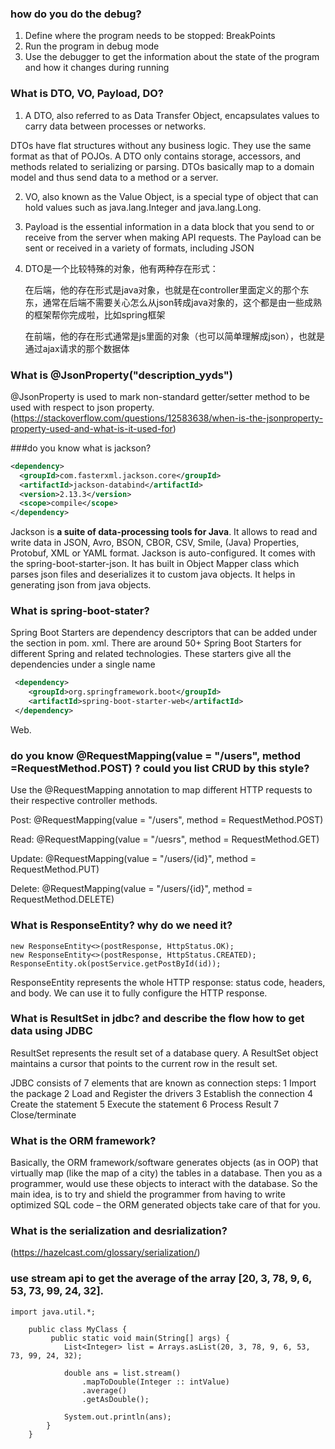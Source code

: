 ### how do you do the debug?
1. Define where the program needs to be stopped: BreakPoints
2. Run the program in debug mode
3. Use the debugger to get the information about the state of the program and how it changes during running

### What is DTO, VO, Payload, DO?
1. A DTO, also referred to as Data Transfer Object, encapsulates values to carry data between processes or networks.

DTOs have flat structures without any business logic. They use the same format as that of POJOs. 
A DTO only contains storage, accessors, and methods related to serializing or parsing.
DTOs basically map to a domain model and thus send data to a method or a server.

2. VO, also known as the Value Object, is a special type of object that can hold values such as java.lang.Integer and java.lang.Long.
3. Payload is the essential information in a data block that you send to or receive from the server when making API requests. The Payload can be sent or received in a variety of formats, including JSON
4. DTO是一个比较特殊的对象，他有两种存在形式：

   在后端，他的存在形式是java对象，也就是在controller里面定义的那个东东，通常在后端不需要关心怎么从json转成java对象的，这个都是由一些成熟的框架帮你完成啦，比如spring框架

   在前端，他的存在形式通常是js里面的对象（也可以简单理解成json），也就是通过ajax请求的那个数据体

### What is @JsonProperty("description_yyds")
@JsonProperty is used to mark non-standard getter/setter method to be used with respect to json property.
(https://stackoverflow.com/questions/12583638/when-is-the-jsonproperty-property-used-and-what-is-it-used-for)

###do you know what is jackson?

```xml
<dependency>
  <groupId>com.fasterxml.jackson.core</groupId>
  <artifactId>jackson-databind</artifactId>
  <version>2.13.3</version>
  <scope>compile</scope>
</dependency>
```

Jackson is **a suite of data-processing tools for Java**. It allows to read and write data in JSON, Avro, BSON, CBOR, CSV, Smile, (Java) Properties, Protobuf, XML or YAML format. Jackson is auto-configured. It comes with the spring-boot-starter-json.  It has built in Object Mapper class which parses json files and deserializes it to custom java objects. It helps in generating json from java objects.

### What is spring-boot-stater?
Spring Boot Starters are dependency descriptors that can be added under the <dependencies> section in pom. xml. There are around 50+ Spring Boot Starters for different Spring and related technologies. These starters give all the dependencies under a single name

  ```xml
   <dependency>
      <groupId>org.springframework.boot</groupId>
      <artifactId>spring-boot-starter-web</artifactId>
   </dependency>
   ```

Web.



### do you know @RequestMapping(value = "/users", method =RequestMethod.POST) ? could you list CRUD by this style?

Use the @RequestMapping annotation to map different HTTP requests to their respective controller methods.

Post: @RequestMapping(value = "/users", method = RequestMethod.POST)

Read: @RequestMapping(value = "/uesrs", method = RequestMethod.GET)

Update: @RequestMapping(value = "/users/{id}", method = RequestMethod.PUT)

Delete: @RequestMapping(value = "/users/{id}", method = RequestMethod.DELETE)

### What is ResponseEntity? why do we need it?
   ```
   new ResponseEntity<>(postResponse, HttpStatus.OK); 
   new ResponseEntity<>(postResponse, HttpStatus.CREATED);
   ResponseEntity.ok(postService.getPostById(id));
   ```

ResponseEntity represents the whole HTTP response: status code, headers, and body.
We can use it to fully configure the HTTP response.

### What is ResultSet in jdbc? and describe the flow how to get data using JDBC
ResultSet represents the result set of a database query. A ResultSet object maintains a cursor that points to the current row in the result set.

JDBC consists of 7 elements that are known as connection steps:
1	Import the package
2	Load and Register the drivers
3	Establish the connection
4	Create the statement
5	Execute the statement
6	Process Result
7	Close/terminate

### What is the ORM framework?
Basically, the ORM framework/software generates objects (as in OOP) that virtually map (like the map of a city) the tables in a database. Then you as a programmer, would use these objects to interact with the database. So the main idea, is to try and shield the programmer from having to write optimized SQL code – the ORM generated objects take care of that for you.

### What is the serialization and desrialization?
(https://hazelcast.com/glossary/serialization/)

### use stream api to get the average of the array [20, 3, 78, 9, 6, 53, 73, 99, 24, 32].
```
import java.util.*;

    public class MyClass {
         public static void main(String[] args) {
            List<Integer> list = Arrays.asList(20, 3, 78, 9, 6, 53, 73, 99, 24, 32);
            
            double ans = list.stream()
                .mapToDouble(Integer :: intValue)
                .average()
                .getAsDouble();
        
            System.out.println(ans);
        }
    }
```


### 